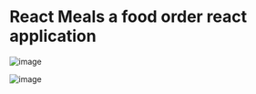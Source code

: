 # React Meals a food order react application

![image](https://user-images.githubusercontent.com/56433539/147857722-39438720-a96c-491e-a33e-de5b70b2def9.png)

![image](https://user-images.githubusercontent.com/56433539/147857734-cd78a193-c956-4ade-a22f-75b76b9a38de.png)
